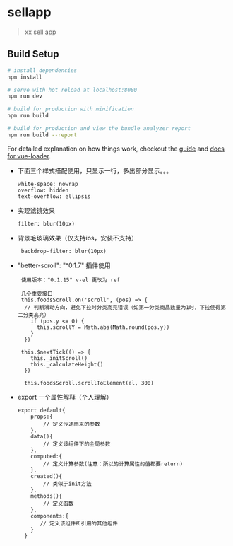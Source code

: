 # sellapp

> xx sell app

## Build Setup

``` bash
# install dependencies
npm install

# serve with hot reload at localhost:8080
npm run dev

# build for production with minification
npm run build

# build for production and view the bundle analyzer report
npm run build --report
```

For detailed explanation on how things work, checkout the [guide](http://vuejs-templates.github.io/webpack/) and [docs for vue-loader](http://vuejs.github.io/vue-loader).

+ 下面三个样式搭配使用，只显示一行，多出部分显示。。。

      white-space: nowrap
      overflow: hidden
      text-overflow: ellipsis
      
+ 实现滤镜效果
    
      filter: blur(10px)

+ 背景毛玻璃效果（仅支持ios，安装不支持）   
       
       backdrop-filter: blur(10px)
       
+ "better-scroll": "^0.1.7" 插件使用
  
       使用版本："0.1.15" v-el 更改为 ref
    
       几个重要接口
       this.foodsScroll.on('scroll', (pos) => {
        // 判断滑动方向，避免下拉时分类高亮错误（如第一分类商品数量为1时，下拉使得第二分类高亮）
          if (pos.y <= 0) {
            this.scrollY = Math.abs(Math.round(pos.y))
          }
        })
      
       this.$nextTick(() => {
          this._initScroll()
          this._calculateHeight()
        })
                        
        this.foodsScroll.scrollToElement(el, 300)
        
+ export 一个属性解释（个人理解）
    
      export default{
          props:{
              // 定义传递而来的参数
          },
          data(){
              // 定义该组件下的全局参数
          },
          computed:{
              // 定义计算参数(注意：所以的计算属性的值都要return)
          },
          created(){
              // 类似于init方法
          },
          methods(){
              // 定义函数
          },
          components:{
             // 定义该组件所引用的其他组件
          }
        }
